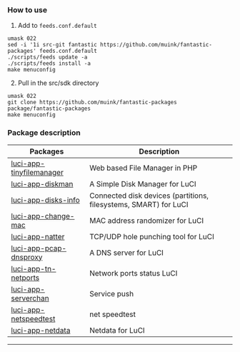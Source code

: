 ### How to use

1. Add to `feeds.conf.default`
```shell
umask 022
sed -i '1i src-git fantastic https://github.com/muink/fantastic-packages' feeds.conf.default
./scripts/feeds update -a
./scripts/feeds install -a
make menuconfig
```

2. Pull in the src/sdk directory
```shell
umask 022
git clone https://github.com/muink/fantastic-packages package/fantastic-packages
make menuconfig
```

### Package description
| Packages | Description |
| ---- | ---- |
| [luci-app-tinyfilemanager][] | Web based File Manager in PHP |
| [luci-app-diskman][] | A Simple Disk Manager for LuCI |
| [luci-app-disks-info][] | Connected disk devices (partitions, filesystems, SMART) for LuCI |
| [luci-app-change-mac][] | MAC address randomizer for LuCI |
| [luci-app-natter][] | TCP/UDP hole punching tool for LuCI |
| [luci-app-pcap-dnsproxy][] | A DNS server for LuCI |
| [luci-app-tn-netports][] | Network ports status LuCI |
| [luci-app-serverchan][] | Service push |
| [luci-app-netspeedtest][] | net speedtest |
| [luci-app-netdata][] | Netdata for LuCI |

--------

[luci-app-tinyfilemanager]: https://github.com/muink/luci-app-tinyfilemanager.git
[luci-app-diskman]: https://github.com/lisaac/luci-app-diskman.git
[luci-app-disks-info]: https://github.com/gSpotx2f/luci-app-disks-info.git
[luci-app-change-mac]: https://github.com/muink/luci-app-change-mac.git
[luci-app-natter]: https://github.com/muink/luci-app-natter.git
[luci-app-pcap-dnsproxy]: https://github.com/muink/luci-app-pcap-dnsproxy.git
[luci-app-tn-netports]: https://github.com/muink/luci-app-tn-netports.git
[luci-app-serverchan]: https://github.com/tty228/luci-app-serverchan.git
[luci-app-netspeedtest]: https://github.com/muink/luci-app-netspeedtest.git
[luci-app-netdata]: https://github.com/muink/luci-app-netdata.git
